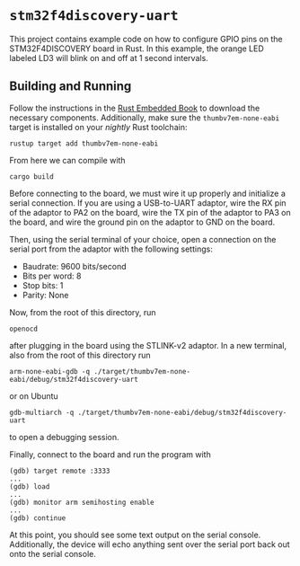 # `stm32f4discovery-uart`

This project contains example code on how to configure GPIO pins on the STM32F4DISCOVERY board in Rust. In this example, the orange LED labeled LD3 will blink on and off at 1 second intervals.

## Building and Running
Follow the instructions in the [Rust Embedded Book](https://docs.rust-embedded.org/book/intro/install/linux.html) to download the necessary components. Additionally, make sure the `thumbv7em-none-eabi` target is installed on your *nightly* Rust toolchain:

```
rustup target add thumbv7em-none-eabi
```

From here we can compile with 

```
cargo build
```

Before connecting to the board, we must wire it up properly and initialize a serial connection. If you are using a USB-to-UART adaptor, wire the RX pin of the adaptor to PA2 on the board, wire the TX pin of the adaptor to PA3 on the board, and wire the ground pin on the adaptor to GND on the board.

Then, using the serial terminal of your choice, open a connection on the serial port from the adaptor with the following settings:
- Baudrate: 9600 bits/second
- Bits per word: 8
- Stop bits: 1
- Parity: None

Now, from the root of this directory, run

```
openocd
```
after plugging in the board using the STLINK-v2 adaptor. In a new terminal, also from the root of this directory run 
```
arm-none-eabi-gdb -q ./target/thumbv7em-none-eabi/debug/stm32f4discovery-uart
``` 
or on Ubuntu
```
gdb-multiarch -q ./target/thumbv7em-none-eabi/debug/stm32f4discovery-uart
```
to open a debugging session. 

Finally, connect to the board and run the program with
```
(gdb) target remote :3333
...
(gdb) load
...
(gdb) monitor arm semihosting enable
...
(gdb) continue
```

At this point, you should see some text output on the serial console. Additionally, the device will echo anything sent over the serial port back out onto the serial console.